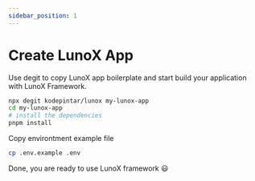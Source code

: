 ```yaml
---
sidebar_position: 1
---
```


# Create LunoX App
Use degit to copy LunoX app boilerplate and start build your application with LunoX Framework.
```bash
npx degit kodepintar/lunox my-lunox-app
cd my-lunox-app
# install the dependencies
pnpm install
```
Copy environtment example file
```bash
cp .env.example .env
```
Done, you are ready to use LunoX framework :smiley:
